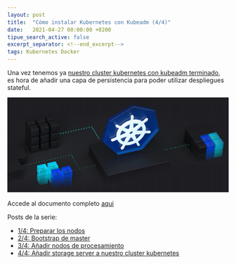 ```yaml
---
layout: post
title:  "Cómo instalar Kubernetes con Kubeadm (4/4)"
date:   2021-04-27 00:00:00 +0200
tipue_search_active: false
excerpt_separator: <!--end_excerpt-->
tags: Kubernetes Docker
---
```


Una vez tenemos ya [nuestro cluster kubernetes con kubeadm terminado](https://enriquecatala.com/2021/03/30/instalar-cluster-kubernetes-kubeadm.html), es hora de añadir una capa de persistencia para poder utilizar despliegues stateful. 

[![kubeadm](/img/posts/kubeadm/arc.png)](https://blogvisionarios.com/e-learning/cloud/como-anadir-storage-server-cluster-kubernetes/)

<!--end_excerpt-->

Accede al documento completo [aqui](https://blogvisionarios.com/e-learning/cloud/como-anadir-storage-server-cluster-kubernetes/)

Posts de la serie:
- [1/4: Preparar los nodos](https://enriquecatala.com/2021/03/30/instalar-cluster-kubernetes-kubeadm.html)
- [2/4: Bootstrap de master](https://enriquecatala.com/2021/04/19/kubernetes-inicializar-nodos-procesamiento.html)
- [3/4: Añadir nodos de procesamiento](https://enriquecatala.com/2021/04/12/kubernetes-master-bootstap-kubeadm.html)
- [4/4: Añadir storage server a nuestro cluster kubernetes](https://enriquecatala.com/2021/04/26/kubernetes-a%C3%B1adir-persistencia.html)

